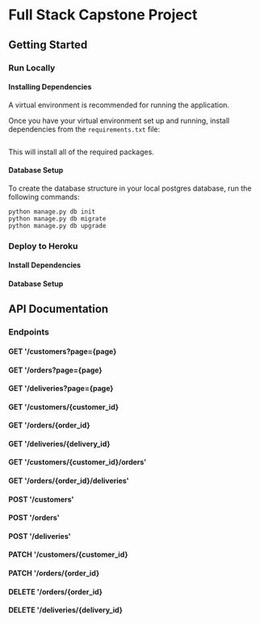 # Full Stack Capstone Project

## Getting Started

### Run Locally

#### Installing Dependencies

A virtual environment is recommended for running the application. 

Once you have your virtual environment set up and running, install dependencies from the `requirements.txt` file:

```pip install -r requirements.txt

```

This will install all of the required packages.

#### Database Setup

To create the database structure in your local postgres database, run the following commands:

```
python manage.py db init
python manage.py db migrate
python manage.py db upgrade
```


### Deploy to Heroku

#### Install Dependencies

#### Database Setup


## API Documentation

### Endpoints

#### GET '/customers?page={page}

#### GET '/orders?page={page}

#### GET '/deliveries?page={page}

#### GET '/customers/{customer_id}

#### GET '/orders/{order_id}

#### GET '/deliveries/{delivery_id}

#### GET '/customers/{customer_id}/orders'

#### GET '/orders/{order_id}/deliveries'

#### POST '/customers'

#### POST '/orders'

#### POST '/deliveries'

#### PATCH '/customers/{customer_id}

#### PATCH '/orders/{order_id}

#### DELETE '/orders/{order_id}

#### DELETE '/deliveries/{delivery_id}
